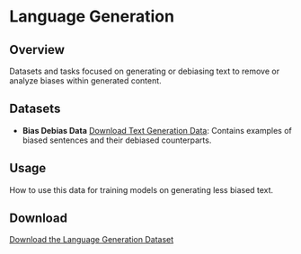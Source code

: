 # Language Generation

## Overview
Datasets and tasks focused on generating or debiasing text to remove or analyze biases within generated content.

## Datasets
- **Bias Debias Data** [Download Text Generation Data](https://huggingface.co/datasets/shainar/BEAD/blob/main/5-Language-Generation/bias-debias.csv): Contains examples of biased sentences and their debiased counterparts.

## Usage
How to use this data for training models on generating less biased text.

## Download
[Download the Language Generation Dataset](https://huggingface.co/datasets/shainar/BEAD/tree/main/5-Language-Generation)
